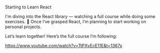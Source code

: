 Starting to Learn React

I'm diving into the React library — watching a full course while doing some exercises. 🐬
Once I’ve grasped React, I’m planning to start working on personal projects.

Let’s learn together! Here’s the full course I’m following:  

https://www.youtube.com/watch?v=TtPXvEcE11E&t=1367s



